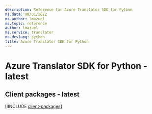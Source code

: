 ```yaml
---
description: Reference for Azure Translator SDK for Python
ms.data: 08/31/2022
ms.author: lmazuel
ms.topic: reference
author: lmazuel
ms.service: translator
ms.devlang: python
title: Azure Translator SDK for Python
---
```

# Azure Translator SDK for Python - latest

## Client packages - latest
[!INCLUDE [client-packages](translator-client-index.md)]
